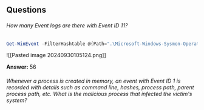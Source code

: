 ##  Questions

###### How many Event logs are there with Event ID 11?
```powershell
Get-WinEvent -FilterHashtable @{Path=".\Microsoft-Windows-Sysmon-Operational.evtx";ID=11} | Measure-Object -Line
```
![[Pasted image 20240930105124.png]]

**Answer:** 56

###### Whenever a process is created in memory, an event with Event ID 1 is recorded with details such as command line, hashes, process path, parent process path, etc. What is the malicious process that infected the victim's system?